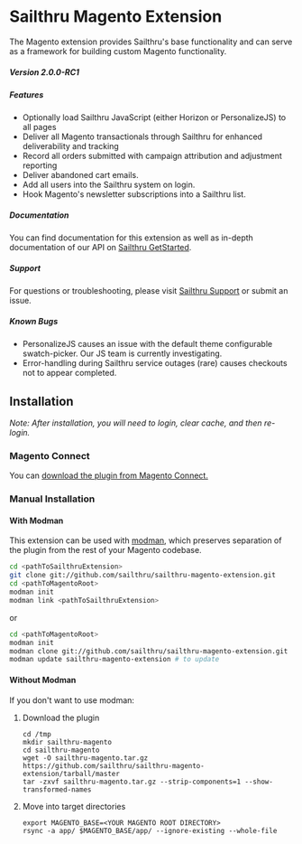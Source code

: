 # Sailthru Magento Extension
The Magento extension provides Sailthru's base functionality and can serve as a framework for building custom Magento functionality. 

##### Version 2.0.0-RC1

##### Features
- Optionally load Sailthru JavaScript (either Horizon or PersonalizeJS) to all pages
- Deliver all Magento transactionals through Sailthru for enhanced deliverability and tracking
- Record all orders submitted with campaign attribution and adjustment reporting
- Deliver abandoned cart emails.
- Add all users into the Sailthru system on login.
- Hook Magento's newsletter subscriptions into a Sailthru list.

##### Documentation
You can find documentation for this extension as well as in-depth documentation of our API on [Sailthru GetStarted](https://getstarted.sailthru.com/integrations/magento/magento-extension/).

##### Support
For questions or troubleshooting, please visit [Sailthru Support](https://sailthru.zendesk.com/hc/en-us) or submit an issue.

##### Known Bugs
* PersonalizeJS causes an issue with the default theme configurable swatch-picker. Our JS team is currently investigating.
* Error-handling during Sailthru service outages (rare) causes checkouts not to appear completed.

## Installation 
*Note: After installation, you will need to login, clear cache, and then re-login.*

### Magento Connect
You can [download the plugin from Magento Connect.](https://www.magentocommerce.com/magento-connect/sailthru-cross-channel-data-personalization-and-predictions.html)

### Manual Installation

#### With Modman
This extension can be used with [modman](https://github.com/colinmollenhour/modman), which
 preserves separation of the plugin from the rest of your Magento codebase.


```bash
cd <pathToSailthruExtension>
git clone git://github.com/sailthru/sailthru-magento-extension.git 
cd <pathToMagentoRoot>
modman init
modman link <pathToSailthruExtension>
```
or 
```bash
cd <pathToMagentoRoot>
modman init
modman clone git://github.com/sailthru/sailthru-magento-extension.git 
modman update sailthru-magento-extension # to update
```

#### Without Modman
If you don't want to use modman:
1. Download the plugin
    ```
    cd /tmp
    mkdir sailthru-magento
    cd sailthru-magento
    wget -O sailthru-magento.tar.gz https://github.com/sailthru/sailthru-magento-extension/tarball/master
    tar -zxvf sailthru-magento.tar.gz --strip-components=1 --show-transformed-names
    ```

2. Move into target directories
    ```
    export MAGENTO_BASE=<YOUR MAGENTO ROOT DIRECTORY>
    rsync -a app/ $MAGENTO_BASE/app/ --ignore-existing --whole-file
    ```
    


